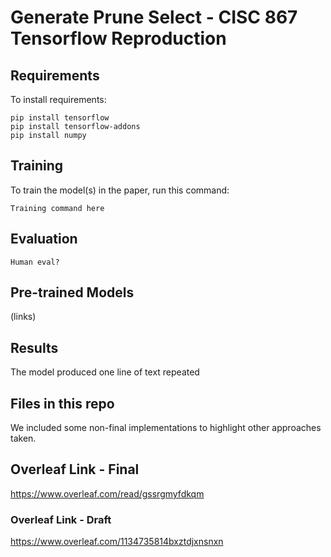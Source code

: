 # Generate Prune Select - CISC 867 Tensorflow Reproduction

## Requirements
To install requirements:
```setup
pip install tensorflow
pip install tensorflow-addons
pip install numpy
```

## Training
To train the model(s) in the paper, run this command:
```train
Training command here
```
## Evaluation
```
Human eval?
```
## Pre-trained Models
(links)

## Results
The model produced one line of text repeated

## Files in this repo
We included some non-final implementations to highlight other approaches taken.

## Overleaf Link - Final
https://www.overleaf.com/read/gssrgmyfdkqm

### Overleaf Link - Draft
https://www.overleaf.com/1134735814bxztdjxnsnxn
